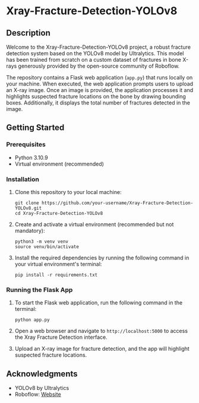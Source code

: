 # Xray-Fracture-Detection-YOLOv8

## Description

Welcome to the Xray-Fracture-Detection-YOLOv8 project, a robust fracture detection system based on the YOLOv8 model by Ultralytics. This model has been trained from scratch on a custom dataset of fractures in bone X-rays generously provided by the open-source community of Roboflow.

The repository contains a Flask web application (`app.py`) that runs locally on your machine. When executed, the web application prompts users to upload an X-ray image. Once an image is provided, the application processes it and highlights suspected fracture locations on the bone by drawing bounding boxes. Additionally, it displays the total number of fractures detected in the image.

## Getting Started

### Prerequisites

- Python 3.10.9
- Virtual environment (recommended)

### Installation

1. Clone this repository to your local machine:

   ```shell
   git clone https://github.com/your-username/Xray-Fracture-Detection-YOLOv8.git
   cd Xray-Fracture-Detection-YOLOv8
   ```

2. Create and activate a virtual environment (recommended but not mandatory):

   ```shell
   python3 -m venv venv
   source venv/bin/activate
   ```

3. Install the required dependencies by running the following command in your virtual environment's terminal:

   ```shell
   pip install -r requirements.txt
   ```

### Running the Flask App

1. To start the Flask web application, run the following command in the terminal:

   ```shell
   python app.py
   ```

2. Open a web browser and navigate to `http://localhost:5000` to access the Xray Fracture Detection interface.

3. Upload an X-ray image for fracture detection, and the app will highlight suspected fracture locations.

## Acknowledgments

- YOLOv8 by Ultralytics
- Roboflow: [Website](https://roboflow.com)
